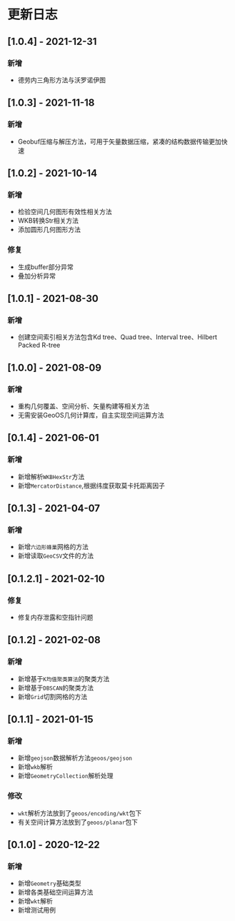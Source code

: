 # 更新日志

## [1.0.4] - 2021-12-31
### 新增
- 德劳内三角形方法与沃罗诺伊图

## [1.0.3] - 2021-11-18
### 新增
- Geobuf压缩与解压方法，可用于矢量数据压缩，紧凑的结构数据传输更加快速

## [1.0.2] - 2021-10-14
### 新增
- 检验空间几何图形有效性相关方法
- WKB转换Str相关方法
- 添加圆形几何图形方法

### 修复
- 生成buffer部分异常
- 叠加分析异常

## [1.0.1] - 2021-08-30
### 新增
- 创建空间索引相关方法包含Kd tree、Quad tree、Interval tree、Hilbert Packed R-tree

## [1.0.0] - 2021-08-09
### 新增
- 重构几何覆盖、空间分析、矢量构建等相关方法
- 无需安装GeoOS几何计算库，自主实现空间运算方法

## [0.1.4] - 2021-06-01
### 新增
- 新增解析`WKBHexStr`方法
- 新增`MercatorDistance`,根据纬度获取莫卡托距离因子

## [0.1.3] - 2021-04-07
### 新增
- 新增`六边形蜂巢`网格的方法
- 新增读取`GeoCSV`文件的方法

## [0.1.2.1] - 2021-02-10
### 修复
- 修复内存泄露和空指针问题

## [0.1.2] - 2021-02-08
### 新增
- 新增基于`K均值聚类算法`的聚类方法
- 新增基于`DBSCAN`的聚类方法
- 新增`Grid`切割网格的方法

## [0.1.1] - 2021-01-15
### 新增
- 新增`geojson`数据解析方法`geoos/geojson`
- 新增`wkb`解析
- 新增`GeometryCollection`解析处理

### 修改
- `wkt`解析方法放到了`geoos/encoding/wkt`包下
- 有关空间计算方法放到了`geoos/planar`包下

## [0.1.0] - 2020-12-22
### 新增
- 新增`Geometry`基础类型
- 新增各类基础空间运算方法
- 新增`wkt`解析
- 新增测试用例